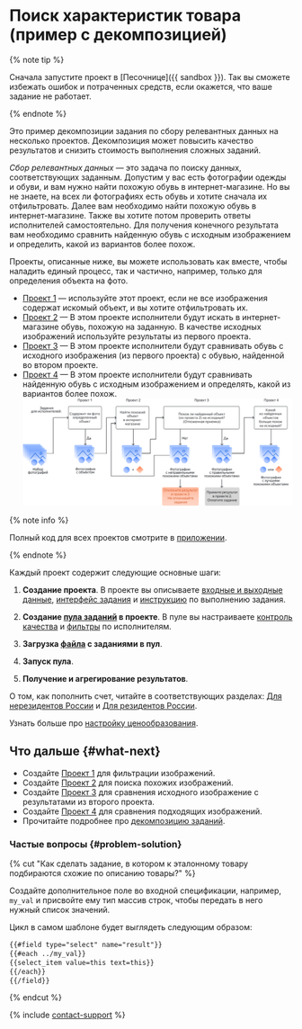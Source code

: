 # Поиск характеристик товара (пример с декомпозицией)

{% note tip %}

Сначала запустите проект в [Песочнице]({{ sandbox }}). Так вы сможете избежать ошибок и потраченных средств, если окажется, что ваше задание не работает.

{% endnote %}


Это пример декомпозиции задания по сбору релевантных данных на несколько проектов. Декомпозиция может повысить качество результатов и снизить стоимость выполнения сложных заданий.

_Сбор релевантных данных_ — это задача по поиску данных, соответствующих заданным. Допустим у вас есть фотографии одежды и обуви, и вам нужно найти похожую обувь в интернет-магазине. Но вы не знаете, на всех ли фотографиях есть обувь и хотите сначала их отфильтровать. Далее вам необходимо найти похожую обувь в интернет-магазине. Также вы хотите потом проверить ответы исполнителей самостоятельно. Для получения конечного результата вам необходимо сравнить найденную обувь с исходным изображением и определить, какой из вариантов более похож.

Проекты, описанные ниже, вы можете использовать как вместе, чтобы наладить единый процесс, так и частично, например, только для определения объекта на фото.

- [Проект 1](contain_item.md) — используйте этот проект, если не все изображения содержат искомый объект, и вы хотите отфильтровать их.
- [Проект 2](find_an_item_in_store.md) — В этом проекте исполнители будут искать в интернет-магазине обувь, похожую на заданную. В качестве исходных изображений используйте результаты из первого проекта.
- [Проект 3](item_look_similar.md) — В этом проекте исполнители будут сравнивать обувь с исходного изображения (из первого проекта) с обувью, найденной во втором проекте.
- [Проект 4](item_more_similar.md) — В этом проекте исполнители будут сравнивать найденную обувь с исходным изображением и определять, какой из вариантов более похож.
![](../_images/other/main-1.svg)

{% note info %}

Полный код для всех проектов смотрите в [приложении](appendix-expanded-code.md).

{% endnote %}


Каждый проект содержит следующие основные шаги:
1. **Создание проекта**. В проекте вы описываете [входные и выходные данные](../../glossary.md#input-output-data), [интерфейс задания](../../glossary.md#task-interface) и [инструкцию](../../glossary.md#task-instruction) по выполнению задания.

1. **Создание [пула заданий](../../glossary.md#pool) в проекте**. В пуле вы настраиваете [контроль качества](../../glossary.md#quality-control) и [фильтры](../../glossary.md#filtering) по исполнителям.

1. **Загрузка [файла](https://tlk.s3.yandex.net/wsdm2020/dataset_1.tsv) с заданиями в пул**.

1. **Запуск пула**.

1. **Получение и агрегирование результатов**.

О том, как пополнить счет, читайте в соответствующих разделах: [Для нерезидентов России](refill.md) и [Для резидентов России](refill-russia.md).

Узнать больше про [настройку ценообразования](dynamic-pricing.md#section_wb1_lhl_vlb).


## Что дальше {#what-next}

- Создайте [Проект 1](contain_item.md) для фильтрации изображений.
- Создайте [Проект 2](find_an_item_in_store.md) для поиска похожих изображений.
- Создайте [Проект 3](item_look_similar.md) для сравнения исходного изображение с результатами из второго проекта.
- Создайте [Проект 4](item_more_similar.md) для сравнения подходящих изображений.
- Прочитайте подробнее про [декомпозицию заданий](solution-architecture.md).


### Частые вопросы {#problem-solution}

{% cut "Как сделать задание, в котором к эталонному товару подбираются схожие по описанию товары?" %}

Создайте дополнительное поле во входной спецификации, например, `my_val` и присвойте ему тип массив строк, чтобы передать в него нужный список значений.

Цикл в самом шаблоне будет выглядеть следующим образом:
```
{{#field type="select" name="result"}}
{{#each ../my_val}}
{{select_item value=this text=this}}
{{/each}}
{{/field}}
```

{% endcut %}

{% include [contact-support](../_includes/contact-support-help.md) %}